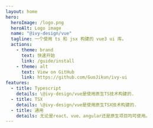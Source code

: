 ```yaml
---
layout: home
hero:
  heroImage: /logo.png
  heroAlt: Logo image
  name: "@ivy-design/vue"
  tagline: 一个使用 ts 和 jsx 构建的 vue3 ui 库。
  actions:
    - theme: brand
      text: 快速开始
      link: /guide/install
    - theme: alt
      text: View on GitHub
      link: https://github.com/GuoJikun/ivy-ui
features:
  - title: Typescript
    details: \@ivy-design/vue是使用原生TS技术构建的.
  - title: TSX
    details: \@ivy-design/vue是使用原生TSX技术构建的.
  - title: 通用
    details: 无论是react、vue、angular还是原生项目均可使用。
---
```

